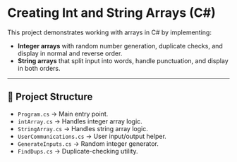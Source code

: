 # Creating Int and String Arrays (C#)

This project demonstrates working with arrays in C# by implementing:
- **Integer arrays** with random number generation, duplicate checks, and display in normal and reverse order.
- **String arrays** that split input into words, handle punctuation, and display in both orders.

---

## 📂 Project Structure
- `Program.cs` → Main entry point.
- `intArray.cs` → Handles integer array logic.
- `StringArray.cs` → Handles string array logic.
- `UserCommunications.cs` → User input/output helper.
- `GenerateInputs.cs` → Random integer generator.
- `FindDups.cs` → Duplicate-checking utility.
